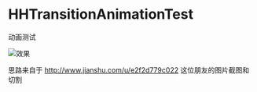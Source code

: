 # HHTransitionAnimationTest
动画测试

![效果](https://github.com/haohaocai/HHTransitionAnimationTest/blob/master/resource/transitionAnimation.gif)

思路来自于 http://www.jianshu.com/u/e2f2d779c022 这位朋友的图片截图和切割

